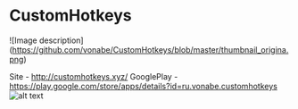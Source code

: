 # CustomHotkeys

![Image description] (https://github.com/vonabe/CustomHotkeys/blob/master/thumbnail_origina.png)

Site - http://customhotkeys.xyz/
GooglePlay - https://play.google.com/store/apps/details?id=ru.vonabe.customhotkeys
![alt text](https://lh3.googleusercontent.com/AXPOlk7u5iuockzmuBoZfrcbBugGB4PRTIg6pVrQH-peQZl6NiievyMmfUD_HLzSiao=w1920-h969-rw)
